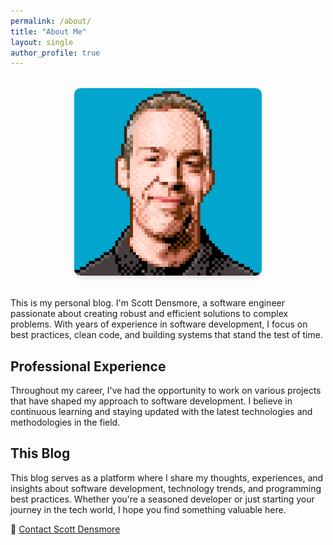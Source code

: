 ```yaml
---
permalink: /about/
title: "About Me"
layout: single
author_profile: true
---
```


<div style="text-align: center; margin: 2rem 0;">
  <img src="/assets/img/scott-pixle.png" alt="Scott Densmore" style="max-width: 300px; height: auto; border-radius: 10px; box-shadow: 0 4px 8px rgba(0,0,0,0.1);">
</div>

This is my personal blog. I'm Scott Densmore, a software engineer passionate about creating robust and efficient solutions to complex problems. With years of experience in software development, I focus on best practices, clean code, and building systems that stand the test of time.

## Professional Experience

Throughout my career, I've had the opportunity to work on various projects that have shaped my approach to software development. I believe in continuous learning and staying updated with the latest technologies and methodologies in the field.

## This Blog

This blog serves as a platform where I share my thoughts, experiences, and insights about software development, technology trends, and programming best practices. Whether you're a seasoned developer or just starting your journey in the tech world, I hope you find something valuable here.

📩 [Contact Scott Densmore](/contact/)
